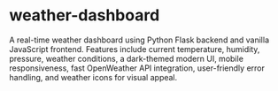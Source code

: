 # weather-dashboard
A real-time weather dashboard using Python Flask backend and vanilla JavaScript frontend. Features include current temperature, humidity, pressure, weather conditions, a dark-themed modern UI, mobile responsiveness, fast OpenWeather API integration, user-friendly error handling, and weather icons for visual appeal.

